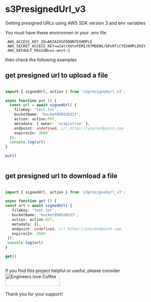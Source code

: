 # s3PresignedUrl_v3
Getting presigned URLs using AWS SDK version 3 and env variables


You must have these environmen in your .env file 


```
 AWS_ACCESS_KEY_ID=AKIAIOSFODNN7EXAMPLE
 AWS_SECRET_ACCESS_KEY=wJalrXUtnFEMI/K7MDENG/bPxRfiCYEXAMPLEKEY
 AWS_DEFAULT_REGION=us-west-2
```

then check the following examples 


## get presigned url to upload a file 
```typescript
  
import { signedUrl, action } from 's3presignedurl_v3';

async function put () {
  const url = await signedUrl( {
    fileKey: 'test.txt',
    bucketName: 'bucket050520223',
    action: action.PUT,
    metadata: { owner: 'ucapistran' },
    endpoint: undefined, //! https://yourendpoint.com
    expiresIn: 3600
  });
  console.log(url)
} 

put()
  
```

 
 ## get presigned url to download a file 
 
 ```typescript
  
import { signedUrl, action } from 's3presignedurl_v3';

async function get () {
 const url = await signedUrl( {
    fileKey: 'test.txt',
    bucketName: 'bucket050520223',
    action: action.GET,
    metadata: {},
    endpoint: undefined, //! https://yourendpoint.com
    expiresIn: 3600
  });
  console.log(url)
} 

get()
  
```

If you find this project helpful or useful, please consider <a href="https://www.buymeacoffee.com/ucapistran" target="_blank"><img src="https://cdn.buymeacoffee.com/buttons/default-orange.png" data-color="#FF5F5F"  alt=" Engineers love Coffee" height="41" width="174"></a>.


Thank you for your support! 
